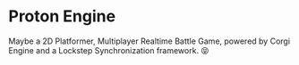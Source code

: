 # Proton Engine

Maybe a 2D Platformer, Multiplayer Realtime Battle Game, powered by Corgi Engine and a Lockstep Synchronization framework. 😝
